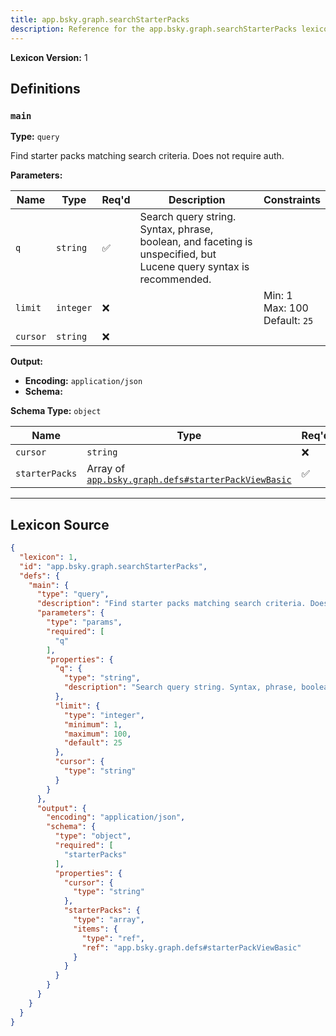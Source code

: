 ```yaml
---
title: app.bsky.graph.searchStarterPacks
description: Reference for the app.bsky.graph.searchStarterPacks lexicon
---
```

**Lexicon Version:** 1

## Definitions

<a name="main"></a>
### `main`

**Type:** `query`

Find starter packs matching search criteria. Does not require auth.

**Parameters:**

| Name | Type | Req'd  | Description | Constraints |
|------|------|----------|-------------|-------------|
| `q` | `string` | ✅  | Search query string. Syntax, phrase, boolean, and faceting is unspecified, but Lucene query syntax is recommended. |  |
| `limit` | `integer` | ❌  |  | Min: 1<br/>Max: 100<br/>Default: `25` |
| `cursor` | `string` | ❌  |  |  |
**Output:**

- **Encoding:** `application/json`
- **Schema:**

**Schema Type:** `object`

| Name | Type | Req'd  | Description | Constraints |
|------|------|----------|-------------|-------------|
| `cursor` | `string` | ❌  |  |  |
| `starterPacks` | Array of [`app.bsky.graph.defs#starterPackViewBasic`](/lexicons/app/bsky/graph/app-bsky-graph-defs#starterpackviewbasic) | ✅  |  |  |

---

## Lexicon Source
```json
{
  "lexicon": 1,
  "id": "app.bsky.graph.searchStarterPacks",
  "defs": {
    "main": {
      "type": "query",
      "description": "Find starter packs matching search criteria. Does not require auth.",
      "parameters": {
        "type": "params",
        "required": [
          "q"
        ],
        "properties": {
          "q": {
            "type": "string",
            "description": "Search query string. Syntax, phrase, boolean, and faceting is unspecified, but Lucene query syntax is recommended."
          },
          "limit": {
            "type": "integer",
            "minimum": 1,
            "maximum": 100,
            "default": 25
          },
          "cursor": {
            "type": "string"
          }
        }
      },
      "output": {
        "encoding": "application/json",
        "schema": {
          "type": "object",
          "required": [
            "starterPacks"
          ],
          "properties": {
            "cursor": {
              "type": "string"
            },
            "starterPacks": {
              "type": "array",
              "items": {
                "type": "ref",
                "ref": "app.bsky.graph.defs#starterPackViewBasic"
              }
            }
          }
        }
      }
    }
  }
}
```
